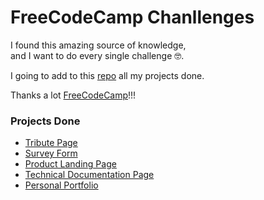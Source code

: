 # FreeCodeCamp Chanllenges

<p>I found this amazing source of knowledge, and I want to do every single challenge 🤓.</p>

I going to add to this [repo](https://github.com/gisehaag/freeCodeCamp) all my projects done.

Thanks a lot [FreeCodeCamp](https://www.freecodecamp.org/learn/)!!!

### Projects Done

-  [Tribute Page](http://freecodecamp.gisehaag.com/tribute-page/)
-  [Survey Form](http://freecodecamp.gisehaag.com/survey-form/)
-  [Product Landing Page](http://freecodecamp.gisehaag.com/product-landing-page/)
-  [Technical Documentation Page](http://freecodecamp.gisehaag.com/technical-documentation/)
-  [Personal Portfolio](http://freecodecamp.gisehaag.com/personal-portfolio/)
